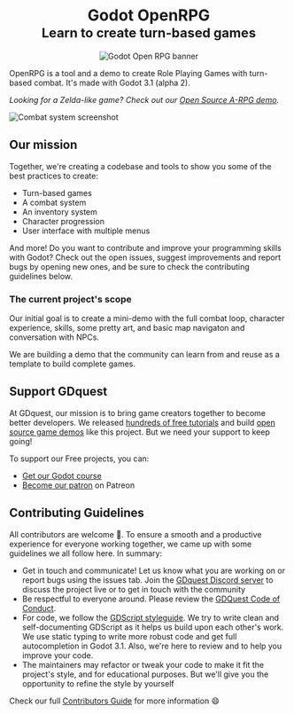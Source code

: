<h1 align="center">
  Godot OpenRPG</br>
  <small>Learn to create turn-based games</small>
</h1>

<p align='center'>
  <img src="https://i.imgur.com/lhi0U9v.png" alt="Godot Open RPG banner" />
</p>

OpenRPG is a tool and a demo to create Role Playing Games with turn-based combat. It's made with Godot 3.1 (alpha 2).

*Looking for a Zelda-like game? Check out our [Open Source A-RPG demo](https://github.com/GDquest/make-pro-2d-games-with-godot/).*

![Combat system screenshot](https://i.imgur.com/RvrBrvR.jpg)


## Our mission

Together, we're creating a codebase and tools to show you some of the best practices to create:

- Turn-based games
- A combat system
- An inventory system
- Character progression
- User interface with multiple menus

And more! Do you want to contribute and improve your programming skills with Godot? Check out the open issues, suggest improvements and report bugs by opening new ones, and be sure to check the contributing guidelines below.

### The current project's scope

Our initial goal is to create a mini-demo with the full combat loop, character experience, skills, some pretty art, and basic map navigaton and conversation with NPCs.

We are building a demo that the community can learn from and reuse as a template to build complete games.

## Support GDquest

At GDquest, our mission is to bring game creators together to become better developers. We released [hundreds of free tutorials](http://youtube.com/c/gdquest) and build [open source game demos](https://github.com/GDquest/) like this project. But we need your support to keep going!

To support our Free projects, you can:

- [Get our Godot course](https://gumroad.com/gdquest)
- [Become our patron](https://www.patreon.com/gdquest) on Patreon

## Contributing Guidelines

All contributors are welcome 🙂. To ensure a smooth and a productive experience for everyone working together, we came up with some guidelines we all follow here. In summary:

- Get in touch and communicate! Let us know what you are working on or report bugs using the issues tab. Join the [GDquest Discord server](https://discord.gg/87NNb3Z) to discuss the project live or to get in touch with the community
- Be respectful to everyone around. Please review the [GDQuest Code of Conduct](code-of-conduct.md).
- For code, we follow the [GDScript styleguide](http://docs.godotengine.org/en/latest/getting_started/scripting/gdscript/gdscript_styleguide.html). We try to write clean and self-documenting GDScript as it helps us build upon each other's work. We use static typing to write more robust code and get full autocompletion in Godot 3.1. Also, we're here to review and to help you improve your code.
- The maintainers may refactor or tweak your code to make it fit the project's style, and for educational purposes. But we'll give you the opportunity to refine the style by yourself

Check our full [Contributors Guide](http://gdquest.com/open-source/contributing-guidelines/) for more information 😄
